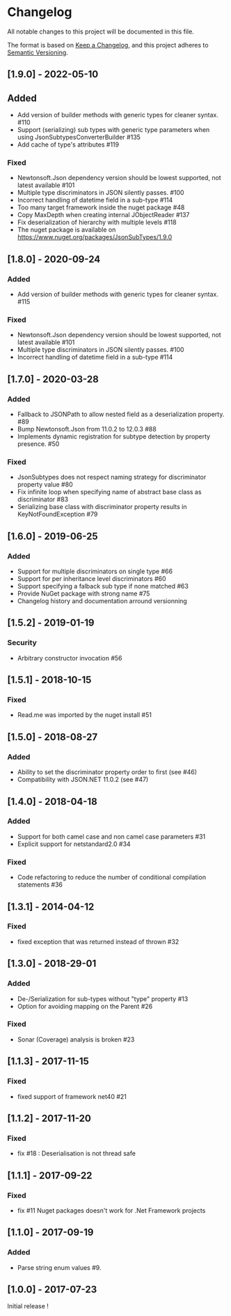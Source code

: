 # Changelog
All notable changes to this project will be documented in this file.

The format is based on [Keep a Changelog](https://keepachangelog.com/en/1.0.0/),
and this project adheres to [Semantic Versioning](https://semver.org/spec/v2.0.0.html).

## [1.9.0] - 2022-05-10

## Added

- Add version of builder methods with generic types for cleaner syntax. #110
- Support (serializing) sub types with generic type parameters when using JsonSubtypesConverterBuilder #135
- Add cache of type's attributes #119

### Fixed

- Newtonsoft.Json dependency version should be lowest supported, not latest available #101
- Multiple type discriminators in JSON silently passes. #100
- Incorrect handling of datetime field in a sub-type #114
- Too many target framework inside the nuget package #48
- Copy MaxDepth when creating internal JObjectReader #137
- Fix deserialization of hierarchy with multiple levels #118
- The nuget package is available on https://www.nuget.org/packages/JsonSubTypes/1.9.0

## [1.8.0] - 2020-09-24

### Added
- Add version of builder methods with generic types for cleaner syntax. #115

### Fixed
- Newtonsoft.Json dependency version should be lowest supported, not latest available #101
- Multiple type discriminators in JSON silently passes. #100
- Incorrect handling of datetime field in a sub-type #114

## [1.7.0] - 2020-03-28

### Added
- Fallback to JSONPath to allow nested field as a deserialization property. #89
- Bump Newtonsoft.Json from 11.0.2 to 12.0.3 #88
- Implements dynamic registration for subtype detection by property presence. #50

### Fixed
- JsonSubtypes does not respect naming strategy for discriminator property value #80
- Fix infinite loop when specifying name of abstract base class as discriminator #83
- Serializing base class with discriminator property results in KeyNotFoundException #79

## [1.6.0] - 2019-06-25
### Added
- Support for multiple discriminators on single type #66
- Support for per inheritance level discriminators #60
- Support specifying a falback sub type if none matched #63
- Provide NuGet package with strong name #75
- Changelog history and documentation arround versionning

## [1.5.2] - 2019-01-19
### Security
- Arbitrary constructor invocation #56

## [1.5.1] - 2018-10-15
### Fixed
- Read.me was imported by the nuget install #51

## [1.5.0] - 2018-08-27
### Added
- Ability to set the discriminator property order to first (see #46)
- Compatibility with JSON.NET 11.0.2 (see #47)

## [1.4.0] - 2018-04-18
### Added
- Support for both camel case and non camel case parameters #31
- Explicit support for netstandard2.0 #34

### Fixed
- Code refactoring to reduce the number of conditional compilation statements #36

## [1.3.1] - 2014-04-12
### Fixed
- fixed exception that was returned instead of thrown #32 

## [1.3.0] - 2018-29-01
### Added
- De-/Serialization for sub-types without "type" property #13
- Option for avoiding mapping on the Parent #26

### Fixed
- Sonar (Coverage) analysis is broken #23

## [1.1.3] - 2017-11-15
### Fixed
- fixed support of framework net40 #21

## [1.1.2] - 2017-11-20
### Fixed
- fix #18 : Deserialisation is not thread safe

## [1.1.1] - 2017-09-22
### Fixed
- fix #11 Nuget packages doesn't work for .Net Framework projects

## [1.1.0] - 2017-09-19
### Added
- Parse string enum values #9.

## [1.0.0] - 2017-07-23
Initial release !




